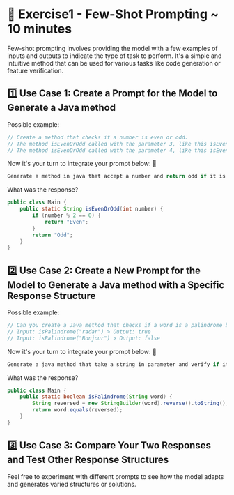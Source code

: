 # 📝 Exercise1 - Few-Shot Prompting ~ 10 minutes
Few-shot prompting involves providing the model with a few examples of inputs and outputs to indicate the type of task to perform. It's a simple and intuitive method that can be used for various tasks like code generation or feature verification.

## 1️⃣ Use Case 1: Create a Prompt for the Model to Generate a Java method
Possible example:
```java
// Create a method that checks if a number is even or odd.
// The method isEvenOrOdd called with the parameter 3, like this isEvenOrOdd(3), should return "odd"
// The method isEvenOrOdd called with the parameter 4, like this isEvenOrOdd(4), should return "even"
```

Now it's your turn to integrate your prompt below: 👀
```java
Generate a method in java that accept a number and return odd if it is odd or even of it is even
```

What was the response?
```java
public class Main {
    public static String isEvenOrOdd(int number) {
        if (number % 2 == 0) {
            return "Even";
        }
        return "Odd";
    }
}
```

## 2️⃣ Use Case 2: Create a New Prompt for the Model to Generate a Java method with a Specific Response Structure
Possible example:
```java
// Can you create a Java method that checks if a word is a palindrome by describing in your own words what a palindrome is without saying the word palindrome?
// Input: isPalindrome("radar") > Output: true
// Input: isPalindrome("Bonjour") > Output: false
```

Now it's your turn to integrate your prompt below: 👀
```java
Generate a java method that take a string in parameter and verify if it can be read in both ways like radar or kayak
```

What was the response?
```java
public class Main {
    public static boolean isPalindrome(String word) {
        String reversed = new StringBuilder(word).reverse().toString();
        return word.equals(reversed);
    }
}
```

## 3️⃣ Use Case 3: Compare Your Two Responses and Test Other Response Structures
Feel free to experiment with different prompts to see how the model adapts and generates varied structures or solutions.
